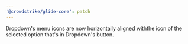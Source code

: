 ```yaml
---
'@crowdstrike/glide-core': patch
---
```


Dropdown's menu icons are now horizontally aligned withthe icon of the selected option that's in Dropdown's button.
